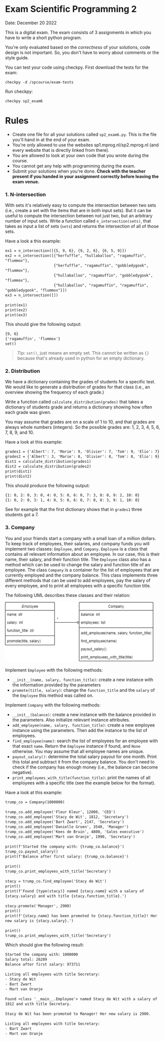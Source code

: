# Exam Scientific Programming 2

Date: December 20 2022

This is a digital exam. The exam consists of 3 assignments in which you have to write a short python program.

You're only evaluated based on the _correctness_ of your solutions, code design is not important. So, you don't have to worry about comments or the style guide.

You can test your code using checkpy. First download the tests for the exam:

    checkpy -d /spcourse/exam-tests

Run checkpy:

    checkpy sp2_exam6

# Rules

- Create one file for all your solutions called `sp2_exam6.py`. This is the file you'll hand in at the end of your exam.
- You're only allowed to use the websites sp1.mprog.nl/sp2.mprog.nl (and every website that is directly linked from there).
- You are allowed to look at your own code that you wrote during the course.
- You cannot get any help with programming during the exam.
- Submit your solutions when you're done. **Check with the teacher present if you handed in your assignment correctly before leaving the exam venue.**

### 1. N-intersection
With sets it's relatively easy to compute the intersection between two sets (i.e., create a set with the items that are in both input sets). But it can be useful to compute the intersection between not just two, but an arbitrary number of input sets. Write a function called `n_intersection(sets)`, that takes as input a list of sets (`sets`) and returns the intersection of all of those sets.

Have a look a this example:

    ex1 = n_intersection([{5, 9, 6}, {9, 2, 6}, {6, 5, 9}])
    ex2 = n_intersection([{"kerfuffle", "hullaballoo", "ragamuffin", "flummox"},
                          {"kerfuffle", "ragamuffin", "gobbledygook", "flummox"},
                          {"hullaballoo", "ragamuffin", "gobbledygook", "flummox"},
                          {"hullaballoo", "ragamuffin", "ragamuffin", "gobbledygook", "flummox"}])
    ex3 = n_intersection([])

    print(ex1)
    print(ex2)
    print(ex3)

This should give the following output:

    {9, 6}
    {'ragamuffin', 'flummox'}
    set()

> Tip: `set()`, just means an empty set. This cannot be written as `{}` because that's already used in python for an empty dictionary.

### 2. Distribution
We have a dictionary containing the grades of students for a specific test. We would like to generate a distribution of grades for that class (i.e., an overview showing the frequency of each grade.)

Write a function called `calculate_distribution(grades)` that takes a dictionary of students grade and returns a dictionary showing how often each grade was given.

You may assume that grades are on a scale of 1 to 10, and that grades are always whole numbers (integers). So the possible grades are: 1, 2, 3, 4, 5, 6, 7, 8, 9, and 10.

Have a look at this example:

    grades1 = {'Albert': 7, 'Marie': 9, 'Olivier': 7, 'Tom': 9, 'Elio': 7}
    grades2 = {'Albert': 3, 'Marie': 8, 'Olivier': 8, 'Tom': 8, 'Elio': 9}
    dist1 = calculate_distribution(grades1)
    dist2 = calculate_distribution(grades2)
    print(dist1)
    print(dist2)

This should produce the following output:

    {1: 0, 2: 0, 3: 0, 4: 0, 5: 0, 6: 0, 7: 3, 8: 0, 9: 2, 10: 0}
    {1: 0, 2: 0, 3: 1, 4: 0, 5: 0, 6: 0, 7: 0, 8: 3, 9: 1, 10: 0}

See for example that the first dictionary shows that in `grades1` three students got a 7.

### 3. Company
You and your friends start a company with a small loan of a million dollars. To keep track of employees, their salaries, and company funds you will implement two classes: `Employee`, and `Company`. `Employee` is a class that contains all relevant information about an employee. In our case, this is their name, their salary, and their function title. The `Employee` class also has a method which can be used to change the salary and function title of an employee. The class `Company` is a container for the list of employees that are currently employed and the company balance. This class implements three different methods that can be used to add employees, pay the salary of every employee, and to print all employees with a specific function title.

The following UML describes these classes and their relation:

![](umls/company.png)

Implement `Employee` with the following methods:

- `__init__(name, salary, function_title)`: create a new instance with the information provided by the parameters
- `promote(title, salary)`: change the `function_title` and the `salary` of the `Employee` this method was called on.

Implement `Company` with the following methods:

- `__init__(balance)`: create a new instance with the balance provided in the parameters. Also initialize relevant instance attributes.
- `add_employee(name, salary, function_title)`: create a new employee instance using the parameters. Then add the instance to the list of employees.
- `find_employee(name)`: search the list of employees for an employee with that exact `name`. Return the `Employee` instance if found, and `None` otherwise. You may assume that all employee names are unique.
- `payout_salary()`: determine the total salary payout for one month. Print this total and subtract it from the company balance. You don't need to check if the company has enough money (i.e., the balance can become negative).
- `print_employees_with_title(function_title)`: print the names of all employees with a specific title (see the example below for the format).

Have a look at this example:

    trump_co = Company(1000000)

    trump_co.add_employee('Fleur Kleur', 12000, 'CEO')
    trump_co.add_employee('Stacy de Wit', 1812, 'Secretary')
    trump_co.add_employee('Bart Zwart', 2147, 'Secretary')
    trump_co.add_employee('Danielle Groen', 3540, 'Manager')
    trump_co.add_employee('Kees de Bruin', 4800, 'Sales executive')
    trump_co.add_employee('Mart van Oranje', 1990, 'Secretary')

    print(f'Started the company with: {trump_co.balance}')
    trump_co.payout_salary()
    print(f'Balance after first salary: {trump_co.balance}')

    print()
    trump_co.print_employees_with_title('Secretary')

    stacy = trump_co.find_employee('Stacy de Wit')
    print()
    print(f'Found {type(stacy)} named {stacy.name} with a salary of {stacy.salary} and with title {stacy.function_title}.')

    stacy.promote('Manager', 2900)
    print()
    print(f'{stacy.name} has been promoted to {stacy.function_title}! Her new salary is {stacy.salary}.')

    print()
    trump_co.print_employees_with_title('Secretary')

Which should give the following result:

    Started the company with: 1000000
    Salary total: 26289
    Balance after first salary: 973711

    Listing all employees with title Secretary:
    - Stacy de Wit
    - Bart Zwart
    - Mart van Oranje

    Found <class '__main__.Employee'> named Stacy de Wit with a salary of 1812 and with title Secretary.

    Stacy de Wit has been promoted to Manager! Her new salary is 2900.

    Listing all employees with title Secretary:
    - Bart Zwart
    - Mart van Oranje

